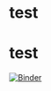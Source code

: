 # test
# test
[![Binder](https://mybinder.org/badge_logo.svg)](https://mybinder.org/v2/gh/gseijo/EC_test/HEAD)
